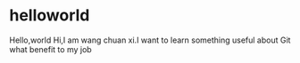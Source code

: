 # helloworld
Hello,world
Hi,I am wang chuan xi.I want to learn something useful about Git what benefit to my job
